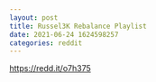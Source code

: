 ```yaml
--- 
layout: post 
title: Russel3K Rebalance Playlist 
date: 2021-06-24 1624598257 
categories: reddit 
--- 
```

https://redd.it/o7h375
